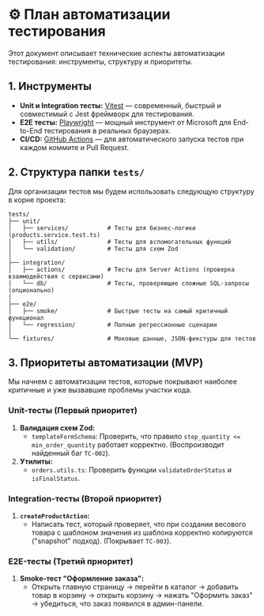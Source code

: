 # ⚙️ План автоматизации тестирования

Этот документ описывает технические аспекты автоматизации тестирования: инструменты, структуру и приоритеты.

## 1. Инструменты

-   **Unit и Integration тесты:** [Vitest](https://vitest.dev/) — современный, быстрый и совместимый с Jest фреймворк для тестирования.
-   **E2E тесты:** [Playwright](https://playwright.dev/) — мощный инструмент от Microsoft для End-to-End тестирования в реальных браузерах.
-   **CI/CD:** [GitHub Actions](https://github.com/features/actions) — для автоматического запуска тестов при каждом коммите и Pull Request.

## 2. Структура папки `tests/`

Для организации тестов мы будем использовать следующую структуру в корне проекта:

```
tests/
├── unit/
│   ├── services/           # Тесты для бизнес-логики (products.service.test.ts)
│   ├── utils/              # Тесты для вспомогательных функций
│   └── validation/         # Тесты для схем Zod
│
├── integration/
│   ├── actions/            # Тесты для Server Actions (проверка взаимодействия с сервисами)
│   └── db/                 # Тесты, проверяющие сложные SQL-запросы (опционально)
│
├── e2e/
│   ├── smoke/              # Быстрые тесты на самый критичный функционал
│   └── regression/         # Полные регрессионные сценарии
│
└── fixtures/               # Моковые данные, JSON-фикстуры для тестов
```

## 3. Приоритеты автоматизации (MVP)

Мы начнем с автоматизации тестов, которые покрывают наиболее критичные и уже вызвавшие проблемы участки кода.

### Unit-тесты (Первый приоритет)
1.  **Валидация схем Zod:**
    -   `templateFormSchema`: Проверить, что правило `step_quantity <= min_order_quantity` работает корректно. (Воспроизводит найденный баг `TC-002`).
2.  **Утилиты:**
    -   `orders.utils.ts`: Проверить функции `validateOrderStatus` и `isFinalStatus`.

### Integration-тесты (Второй приоритет)
1.  **`createProductAction`:**
    -   Написать тест, который проверяет, что при создании весового товара с шаблоном значения из шаблона корректно копируются ("snapshot" подход). (Покрывает `TC-003`).

### E2E-тесты (Третий приоритет)
1.  **Smoke-тест "Оформление заказа":**
    -   Открыть главную страницу -> перейти в каталог -> добавить товар в корзину -> открыть корзину -> нажать "Оформить заказ" -> убедиться, что заказ появился в админ-панели.
